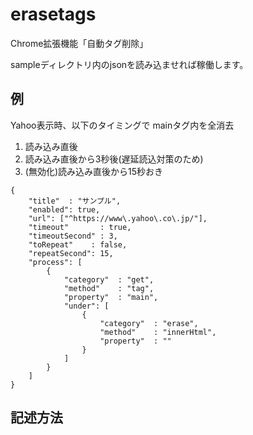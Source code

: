 # erasetags
Chrome拡張機能「自動タグ削除」

sampleディレクトリ内のjsonを読み込ませれば稼働します。

## 例
Yahoo表示時、以下のタイミングで mainタグ内を全消去
1. 読み込み直後
1. 読み込み直後から3秒後(遅延読込対策のため)
1. (無効化)読み込み直後から15秒おき
```
{
    "title"  : "サンプル",
    "enabled": true,
    "url": ["^https://www\.yahoo\.co\.jp/"],
    "timeout"       : true,
    "timeoutSecond" : 3,
    "toRepeat"    : false,
    "repeatSecond": 15,
    "process": [
        {
            "category"  : "get",
            "method"    : "tag",
            "property"  : "main",
            "under": [
                {
                    "category"  : "erase",
                    "method"    : "innerHtml",
                    "property"  : ""
                }
            ]
        }
    ]
}
```
## 記述方法
